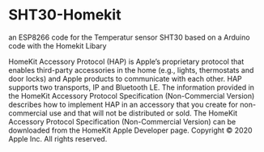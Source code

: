 # SHT30-Homekit
an ESP8266 code for the Temperatur sensor SHT30 based on a Arduino code with the Homekit Libary



HomeKit Accessory Protocol (HAP) is Apple’s proprietary protocol that enables third-party accessories in the home (e.g., lights, thermostats and door locks) and Apple products to communicate with each other. HAP supports two transports, IP and Bluetooth LE. The information provided in the HomeKit Accessory Protocol Specification (Non-Commercial Version) describes how to implement HAP in an accessory that you create for non-commercial use and that will not be distributed or sold.
The HomeKit Accessory Protocol Specification (Non-Commercial Version) can be downloaded from the HomeKit Apple Developer page.
Copyright © 2020 Apple Inc. All rights reserved.
